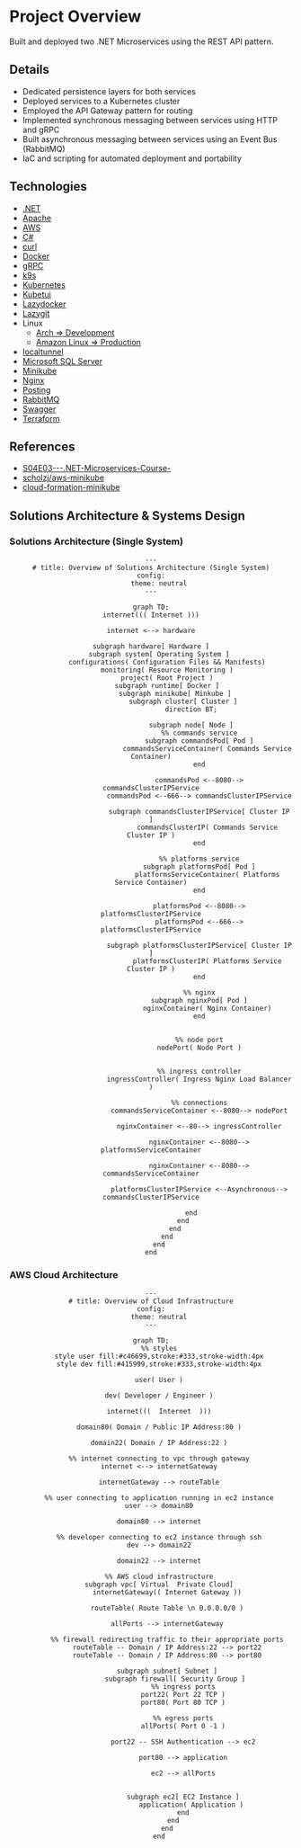 # Project Overview

Built and deployed two .NET Microservices using the REST API pattern.

## Details

- Dedicated persistence layers for both services
- Deployed services to a Kubernetes cluster
- Employed the API Gateway pattern for routing
- Implemented synchronous messaging between services using HTTP and gRPC
- Built asynchronous messaging between services using an Event Bus (RabbitMQ)
- IaC and scripting for automated deployment and portability

## Technologies

- [.NET](https://dotnet.microsoft.com/en-us/)
- [Apache](https://www.apache.org/)
- [AWS](https://aws.amazon.com/)
- [C#](https://learn.microsoft.com/en-us/dotnet/csharp/)
- [curl](https://curl.se/)
- [Docker](https://learn.microsoft.com/en-us/dotnet/csharp/)
- [gRPC](https://grpc.io/)
- [k9s](https://github.com/derailed/k9s?ref=terminaltrove)
- [Kubernetes](https://kubernetes.io/)
- [Kubetui](https://github.com/sarub0b0/kubetui)
- [Lazydocker](https://github.com/jesseduffield/lazydocker)
- [Lazygit](https://github.com/jesseduffield/lazygit)
- Linux
  - [Arch => Development](https://archlinux.org/)
  - [Amazon Linux => Production](https://aws.amazon.com/amazon-linux-2/?amazon-linux-whats-new.sort-by=item.additionalFields.postDateTime&amazon-linux-whats-new.sort-order=desc)
- [localtunnel](https://theboroer.github.io/localtunnel-www/)
- [Microsoft SQL Server](https://www.microsoft.com/en-us/sql-server/sql-server-downloads)
- [Minikube](https://minikube.sigs.k8s.io/docs/)
- [Nginx](https://kubernetes.github.io/ingress-nginx/deploy/)
- [Posting](https://github.com/darrenburns/posting)
- [RabbitMQ](https://www.rabbitmq.com/)
- [Swagger](https://swagger.io/why-swagger/)
- [Terraform](https://www.terraform.io/)

## References

- [S04E03---.NET-Microservices-Course-](https://github.com/binarythistle/S04E03---.NET-Microservices-Course-)
- [scholzj/aws-minikube](https://github.com/scholzj/aws-minikube)
- [cloud-formation-minikube](https://github.com/kobbikobb/cloud-formation-minikube)

## Solutions Architecture & Systems Design

### Solutions Architecture (Single System)

<div align=center>

```mermaid
---
# title: Overview of Solutions Architecture (Single System)
config:
    theme: neutral
---

graph TD;
internet((( Internet )))

internet <--> hardware

subgraph hardware[ Hardware ]
    subgraph system[ Operating System ]
        configurations( Configuration Files && Manifests)
        monitoring( Resource Monitoring )
        project( Root Project )
        subgraph runtime[ Docker ]
            subgraph minikube[ Minkube ]
                subgraph cluster[ Cluster ]
                    direction BT;

                    subgraph node[ Node ]
                        %% commands service
                        subgraph commandsPod[ Pod ]
                            commandsServiceContainer( Commands Service Container)
                        end

                        commandsPod <--8080--> commandsClusterIPService
                        commandsPod <--666--> commandsClusterIPService

                        subgraph commandsClusterIPService[ Cluster IP ]
                            commandsClusterIP( Commands Service Cluster IP )
                        end

                        %% platforms service
                        subgraph platformsPod[ Pod ]
                            platformsServiceContainer( Platforms Service Container)
                        end

                        platformsPod <--8080--> platformsClusterIPService
                        platformsPod <--666--> platformsClusterIPService

                        subgraph platformsClusterIPService[ Cluster IP ]
                            platformsClusterIP( Platforms Service Cluster IP )
                        end

                        %% nginx
                        subgraph nginxPod[ Pod ]
                            nginxContainer( Nginx Container)
                        end


                        %% node port
                        nodePort( Node Port )


                        %% ingress controller
                        ingressController( Ingress Nginx Load Balancer )

                        %% connections
                        commandsServiceContainer <--8080--> nodePort

                        nginxContainer <--80--> ingressController

                        nginxContainer <--8080--> platformsServiceContainer

                        nginxContainer <--8080--> commandsServiceContainer

                        platformsClusterIPService <--Asynchronous--> commandsClusterIPService

                    end
                end
            end
        end
    end
end
```

</div>

### AWS Cloud Architecture

<div align=center>

```mermaid
---
# title: Overview of Cloud Infrastructure
config:
    theme: neutral
---

graph TD;
    %% styles
    style user fill:#c46699,stroke:#333,stroke-width:4px
    style dev fill:#415999,stroke:#333,stroke-width:4px

    user( User )

    dev( Developer / Engineer )

    internet(((  Internet  )))

    domain80( Domain / Public IP Address:80 )

    domain22( Domain / IP Address:22 )

    %% internet connecting to vpc through gateway
    internet <--> internetGateway

    internetGateway --> routeTable

    %% user connecting to application running in ec2 instance
    user --> domain80

    domain80 --> internet

    %% developer connecting to ec2 instance through ssh
    dev --> domain22

    domain22 --> internet

    %% AWS cloud infrastructure
    subgraph vpc[ Virtual  Private Cloud]
        internetGateway(( Internet Gateway ))

        routeTable( Route Table \n 0.0.0.0/0 )

        allPorts --> internetGateway

        %% firewall redirecting traffic to their appropriate ports
        routeTable -- Domain / IP Address:22 --> port22
        routeTable -- Domain / IP Address:80 --> port80

        subgraph subnet[ Subnet ]
            subgraph firewall[ Security Group ]
                %% ingress ports
                port22( Port 22 TCP )
                port80( Port 80 TCP )

                %% egress ports
                allPorts( Port 0 -1 )

                port22 -- SSH Authentication --> ec2

                port80 --> application

                ec2 --> allPorts


                subgraph ec2[ EC2 Instance ]
                    application( Application )
                end
           end
        end
    end
```

</div>
